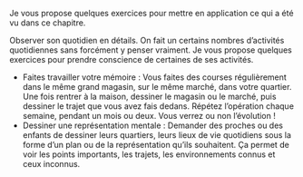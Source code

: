 
Je vous propose quelques exercices pour mettre en application ce qui a été vu dans ce chapitre.

Observer son quotidien en détails. On fait un certains nombres d’activités quotidiennes sans forcément y penser vraiment. Je vous propose quelques exercices pour prendre conscience de certaines de ses activités.

- Faites travailler votre mémoire : Vous faites des courses régulièrement dans le même grand magasin, sur le même marché, dans votre quartier. Une fois rentrer à la maison, dessiner le magasin ou le marché, puis dessiner le trajet que vous avez fais dedans. Répétez l’opération chaque semaine, pendant un mois ou deux. Vous verrez ou non l’évolution !
- Dessiner une représentation mentale : Demander des proches ou des enfants de dessiner leurs quartiers, leurs lieux de vie quotidiens sous la forme d’un plan ou de la représentation qu’ils souhaitent. Ça permet de voir les points importants, les trajets, les environnements connus et ceux inconnus.